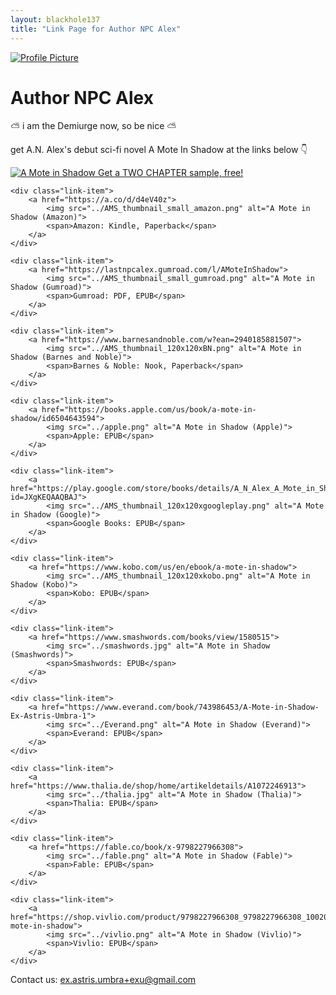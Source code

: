 ```yaml
---
layout: blackhole137
title: "Link Page for Author NPC Alex"
---
```

<div class="profile">
    <a href="https://bsky.app/profile/lastnpcalex.agency" target="_blank">
        <img src="../Author_image.jpg" alt="Profile Picture">
    </a>
    <h1>Author NPC Alex</h1>
    <p>⛅ i am the Demiurge now, so be nice ⛅</p>
    <p>get A.N. Alex's debut sci-fi novel A Mote In Shadow at the links below 👇</p>
</div>

<div class="links-grid">
    <div class="link-item main-link">
        <a href="https://github.com/lastnpcalex/AuthorNPCAlex/blob/main/A%20Mote%20in%20Shadow%20-%20A.N.%20Alex%20-%20First%20Two.pdf">
            <img src="../AMS_thumbnail_small_sample.png" alt="A Mote in Shadow">
            <span>Get a TWO CHAPTER sample, free!</span>
        </a>
    </div>
    
    <div class="link-item">
        <a href="https://a.co/d/d4eV40z">
            <img src="../AMS_thumbnail_small_amazon.png" alt="A Mote in Shadow (Amazon)">
            <span>Amazon: Kindle, Paperback</span>
        </a>
    </div>
    
    <div class="link-item">
        <a href="https://lastnpcalex.gumroad.com/l/AMoteInShadow">
            <img src="../AMS_thumbnail_small_gumroad.png" alt="A Mote in Shadow (Gumroad)">
            <span>Gumroad: PDF, EPUB</span>
        </a>
    </div>
    
    <div class="link-item">
        <a href="https://www.barnesandnoble.com/w?ean=2940185881507">
            <img src="../AMS_thumbnail_120x120xBN.png" alt="A Mote in Shadow (Barnes and Noble)">
            <span>Barnes & Noble: Nook, Paperback</span>
        </a>
    </div>
    
    <div class="link-item">
        <a href="https://books.apple.com/us/book/a-mote-in-shadow/id6504643594">
            <img src="../apple.png" alt="A Mote in Shadow (Apple)">
            <span>Apple: EPUB</span>
        </a>
    </div>
    
    <div class="link-item">
        <a href="https://play.google.com/store/books/details/A_N_Alex_A_Mote_in_Shadow?id=JXgKEQAAQBAJ">
            <img src="../AMS_thumbnail_120x120xgoogleplay.png" alt="A Mote in Shadow (Google)">
            <span>Google Books: EPUB</span>
        </a>
    </div>
    
    <div class="link-item">
        <a href="https://www.kobo.com/us/en/ebook/a-mote-in-shadow">
            <img src="../AMS_thumbnail_120x120xkobo.png" alt="A Mote in Shadow (Kobo)">
            <span>Kobo: EPUB</span>
        </a>
    </div>
    
    <div class="link-item">
        <a href="https://www.smashwords.com/books/view/1580515">
            <img src="../smashwords.jpg" alt="A Mote in Shadow (Smashwords)">
            <span>Smashwords: EPUB</span>
        </a>
    </div>
    
    <div class="link-item">
        <a href="https://www.everand.com/book/743986453/A-Mote-in-Shadow-Ex-Astris-Umbra-1">
            <img src="../Everand.png" alt="A Mote in Shadow (Everand)">
            <span>Everand: EPUB</span>
        </a>
    </div>
    
    <div class="link-item">
        <a href="https://www.thalia.de/shop/home/artikeldetails/A1072246913">
            <img src="../thalia.jpg" alt="A Mote in Shadow (Thalia)">
            <span>Thalia: EPUB</span>
        </a>
    </div>
    
    <div class="link-item">
        <a href="https://fable.co/book/x-9798227966308">
            <img src="../fable.png" alt="A Mote in Shadow (Fable)">
            <span>Fable: EPUB</span>
        </a>
    </div>
    
    <div class="link-item">
        <a href="https://shop.vivlio.com/product/9798227966308_9798227966308_10020/a-mote-in-shadow">
            <img src="../vivlio.png" alt="A Mote in Shadow (Vivlio)">
            <span>Vivlio: EPUB</span>
        </a>
    </div>
</div>

<div class="contact">
    <p>Contact us: <a href="mailto:ex.astris.umbra+exu@gmail.com">ex.astris.umbra+exu@gmail.com</a></p>
</div>
